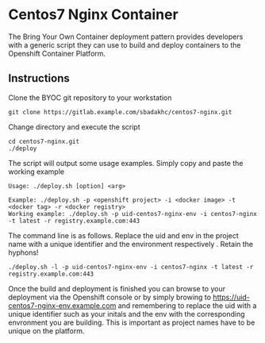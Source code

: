 Centos7 Nginx Container
====================================

The Bring Your Own Container deployment pattern provides developers with a generic script they can use to build and deploy containers to the Openshift Container Platform. 

Instructions
------------

Clone the BYOC git repository to your workstation
```
git clone https://gitlab.example.com/sbadakhc/centos7-nginx.git
```

Change directory and execute the script
```
cd centos7-nginx.git
./deploy
```

The script will output some usage examples. Simply copy and paste the working example
```
Usage: ./deploy.sh [option] <arg>

Example: ./deploy.sh -p <openshift project> -i <docker image> -t <docker tag> -r <docker registry>
Working example: ./deploy.sh -p uid-centos7-nginx-env -i centos7-nginx -t latest -r registry.example.com:443
```

The command line is as follows. Replace the uid and env in the project name with a unique identifier and the environment respectively . Retain the hyphons!
```
./deploy.sh -l -p uid-centos7-nginx-env -i centos7-nginx -t latest -r registry.example.com:443
```

Once the  build and deployment is finished you can browse to your deployment via the Openshift console or by simply browing to https://uid-centos7-nginx-env.example.com and remembering to replace the uid with a unique identifier such as your initals and the env with the corresponding envronment you are building. This is important as project names have to be unique on the platform. 
